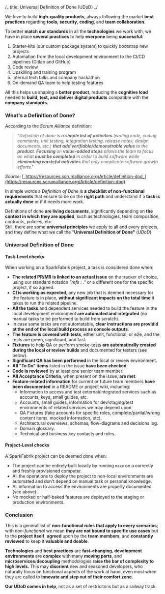 /_
title: Universal Definition of Done (UDoD)
_/

We love to build **high-quality products**, always following the market **best practices** regarding **tools**, **security**, **coding**, and **team collaboration**.

To better **match our standards** in all the **technologies** we work with, we have in place **several practices** to help **everyone** being **successful**:

1.  Starter-kits (our custom package system) to quickly bootstrap new projects
2.  Automation from the local development environment to the CI/CD pipelines (Gitlab and GitHub)
3.  Code review
4.  Upskilling and training program
5.  Internal tech talks and company hackathon
6.  On-demand QA team to help testing features

All this helps us shaping a **better product**, reducing the **cognitive load** needed to **build, test, and deliver** **digital products** compatible with the **company standards**.

### What's a Definition of Done?

According to the _Scrum Alliance_ definition:

> _"Definition of done is a_ **_simple list of activities_** _(writing code, coding comments, unit testing, integration testing, release notes, design documents, etc.)_ **_that add verifiable/demonstrable value_** _to the_ **_product_**_._ **_Focusing_** _on_ **_value-added steps_** _allows the team to focus on what_ **_must be completed_** _in order to build software while_ **_eliminating wasteful activities_** _that only complicate software growth efforts."_

_Source:_ [_https://resources.scrumalliance.org/Article/definition-dod_](https://resources.scrumalliance.org/Article/definition-dod)

In simple words a _Definition of Done_ is **a checklist of non-functional requirements** that ensure to be on the **right path** and understand if a **task is actually done** or if it needs more work.

Definitions of done **are living documents**, significantly depending on **the context in which they are applied**, such as technologies, team composition, contracts, policies, etc.  
Still, there are some **universal principles** we apply to all and every projects, and they define what we call the "**Universal Definition of Done"** (_UDoD_)

### Universal Definition of Done

#### Task-Level checks

When working on a SparkFabrik project, a task is considered done when:

- **The related PR/MR is linked to an actual issue** on the tracker of choice, using our standard notation _"refs <url>: <description>."_ or a different one for the specific project, if so agreed.
- **CI is working as expected**, any new job that is deemed necessary for the feature is in place, **without significant impacts on the total time** it takes to run the related pipeline.
- **All the tasks** and dependent services needed to build the feature in the local development environment **are automated and integrated** (no manual tasks to be performed to build from scratch).
- In case some tasks are not automatable, **clear instructions are providid at the end of the local build process as console outputs**.
- **The feature is covered with tests**, either unit, functional, or e2e, and the tests are green, significant, and fast.
- **Fixtures** to help QA or perform smoke-tests **are automatically created during the local or review builds** and documented for testers (see below).
- **Significant QA has been performed** in the local or review environment.
- **All "To Do" items** listed in the issue **have been checked**.
- **Code is reviewed** by at least one senior team member.
- **All Acceptance Criteria**, when present on the issue, **are met**.
- **Feature-related information** for current or future team members **have been documented** in a README or project wiki, including:
  - Information to access and test external/integrated services such as accounts, keys, small guides, etc.
  - Accounts, small guides, information for dev/staging/test environments of related services we may depend upon.
  - QA Fixtures (fake accounts for specific roles, complete/partial/wrong content items, mocked information, etc).
  - Architectural overviews, schemas, flow-diagrams and decisions log.
  - Domain glossary.
  - Technical and business key contacts and roles.

#### Project-Level checks

A SparkFabrik project can be deemed done when:

- The project can be entirely built locally by running `make` on a correctly and freshly provisioned computer.
- All the operations to deploy the project to non-local environments are automated and don't depend on manual task or personal knowledge.
- All information to access the environments are properly documented (see above).
- No mocked or half-baked features are deployed to the staging or production environments.

### Conclusion

This is a general list of **non-functional rules that apply to every scenarios**; with _non-functional_ we mean **they are not bound to specific use cases** but to the **project itself**, **agreed** upon by the **team members**, and **constantly reviewed** to keep it **valuable and doable**.

**Technologies** and **best practices** are **fast-changing**, **development environments** are **complex** with many **moving parts**, and **microservices**/**decoupling** methodologies **raise the bar of complexity to high levels.**
This may **disorient** new and seasoned developers, who naturally focus on functional aspects of the work at hand, even most when they are called to **innovate and step out of their comfort zone**.

**Our UDoD comes in help**, not as a set of restricitons but as a railway track.
